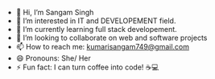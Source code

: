 - 👋 Hi, I’m Sangam Singh
- 👀 I’m interested in IT and DEVELOPEMENT field.
- 🌱 I’m currently learning full stack developement.
- 💞️ I’m looking to collaborate on  web and software projects
- 📫 How to reach me: kumarisangam749@gmail.com 
- 😄 Pronouns: She/ Her
- ⚡ Fun fact: I can turn coffee into code! ☕💻

<!---
Sangam1A2/Sangam1A2 is a ✨ special ✨ repository because its `README.md` (this file) appears on your GitHub profile.
You can click the Preview link to take a look at your changes.
--->
